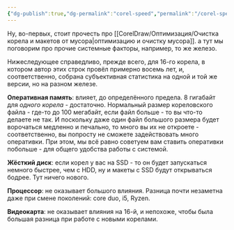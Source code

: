 ```yaml
---
{"dg-publish":true,"dg-permalink":"corel-speed","permalink":"/corel-speed/","created":"2023-10-09T12:57:03.945+07:00","updated":"2024-08-14T14:57:44.211+07:00"}
---
```


Ну, во-первых, стоит прочесть про [[CorelDraw/Оптимизация/Очистка корела и макетов от мусора\|оптимизацию и очистку мусора]]. а тут мы поговорим про прочие системные факторы, например, то же железо.

Нижеследующее справедливо, прежде всего, для 16-го корела, в котором автор этих строк провёл примерно восемь лет, и, соответственно, собрана субъективная статистика на одной и той же версии, но на разном железе.

**Оперативная память**: влияет, до определённого предела. 8 гигабайт для *одного корела* - достаточно. Нормальный размер кореловского файла - где-то до 100 мегабайт, если файл больше - то вы что-то делаете не так. И поскольку даже один файл большого размера будет ворочаться медленно и печально, то много вы их не откроете - соответственно, вы попросту не сможете задействовать много оперативки. При этом, мы всё равно советуем вам ставить оперативки побольше - для общего удобства работы с системой.

**Жёсткий диск**: если корел у вас на SSD - то он будет запускаться немного быстрее, чем с HDD, ну и макеты с SSD будут открываться бодрее. Тут ничего нового.

**Процессор**: не оказывает большого влияния. Разница почти незаметна даже при смене поколений: core duo, i5, Ryzen.

**Видеокарта**: не оказывает влияния на 16-й, и непохоже, чтобы была большая разница при работе с новыми корелами.

